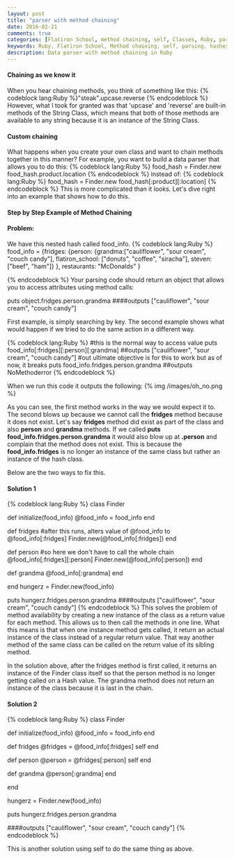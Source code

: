 ```yaml
---
layout: post
title: "parser with method chaining"
date: 2016-02-21
comments: true
categories: [Flatiron School, method chaining, self, Classes, Ruby, parsing, hashes]
keywords: Ruby, Flatiron School, Method chaining, self, parsing, hashes, data parser, Nataliya Seryakova
description: Data parser with method chaining in Ruby
---
```

<h4>Chaining as we know it </h4>
When you hear chaining methods, you think of something like this:
{% codeblock lang:Ruby %}"steak".upcase.reverse {% endcodeblock %}
However, what I took for granted was that 'upcase' and 'reverse' are built-in methods of the String Class, which means that both of those methods are available to any string because it is an instance of the String Class.

<h4> Custom chaining</h4>
What happens when you create your own class and want to chain methods together in this manner? For example, you want to build a data parser that allows you to do this:
{% codeblock lang:Ruby %}
food_hash = Finder.new
food_hash.product.location
{% endcodeblock %}
instead of:
{% codeblock lang:Ruby %}
food_hash = Finder.new
food_hash[:product][:location]
{% endcodeblock %}
This is more complicated than it looks. Let's dive right into an example that shows how to do this.

<h4>Step by Step Example of Method Chaining </h4>
<h4>Problem:</h4>
We have this nested hash called food_info.
{% codeblock lang:Ruby %}
food_info = {fridges:
              {person:
                {grandma:["cauliflower", "sour cream", "couch candy"],
                flatiron_school: ["donuts", "coffee", "siracha"],
                steven:["beef", "ham"]}
              },
            restaurants: "McDonalds"
}

{% endcodeblock %}
Your parsing code should return an object that allows you to access attributes using method calls:

puts object.fridges.person.grandma
####outputs ["cauliflower", "sour cream", "couch candy"]

First example, is simply searching by key. The second example shows what would happen if we tried to do the same action in a different way.

{% codeblock lang:Ruby %}
#this is the normal way to access value
 puts food_info[:fridges][:person][:grandma] ##outputs ["cauliflower", "sour cream", "couch candy"]
#out ultimate objective is for this to work but as of now, it breaks
 puts food_info.fridges.person.grandma ##outputs NoMethoderror
{% endcodeblock %}

When we run this code it outputs the following:
{% img /images/oh_no.png %}

As you can see, the first method works in the way we would expect it to. The second blows up because we cannot call the <strong>fridges</strong> method because it does not exist.
Let's say <strong>fridges</strong> method did exist as part of the class and also <strong>person</strong> and <strong>grandma</strong> methods. If we called
<strong>puts food_info.fridges.person.grandma</strong>
it would also blow up at <strong>.person</strong> and complain that the method does not exist. This is because the <strong>food_info.fridges</strong> is no longer an instance of the same class but rather an instance of the hash class.

Below are the two ways to fix this.



<h4>Solution 1</h4>

{% codeblock lang:Ruby %}
class Finder

  def initialize(food_info)
    @food_info = food_info
  end


  def fridges
  #after this runs, alters value of @food_info to @food_info[:fridges]
    Finder.new(@food_info[:fridges])
  end

  def person
  #so here we don't have to call the whole chain @food_info[:fridges][:person]
    Finder.new(@food_info[:person])
  end

  def grandma
    @food_info[:grandma]
  end

end
hungerz = Finder.new(food_info)

puts hungerz.fridges.person.grandma
####outputs ["cauliflower", "sour cream", "couch candy"]
{% endcodeblock %}
This solves the problem of method availability by creating a new instance of the class as a return value for each method. This allows us to then call the methods in one line. What this means is that when one instance method gets called, it return an actual instance of the class instead of a regular return value. That way another method of the same class can be called on the return value of its sibling method.

In the solution above, after the fridges method is first called, it returns an instance of the Finder class itself so that the person method is no longer getting called on a Hash value. The grandma method does not return an instance of the class because it is last in the chain.

<h4>Solution 2</h4>
{% codeblock lang:Ruby %}
class Finder

  def initialize(food_info)
    @food_info = food_info
  end

  def fridges
    @fridges = @food_info[:fridges]
    self
  end

  def person
    @person = @fridges[:person]
    self
  end

  def grandma
    @person[:grandma]
  end

end

hungerz = Finder.new(food_info)

puts hungerz.fridges.person.grandma

####outputs ["cauliflower", "sour cream", "couch candy"]
{% endcodeblock %}

This is another solution using self to do the same thing as above.
